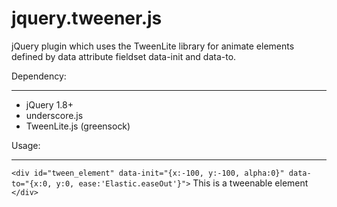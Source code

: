 jquery.tweener.js
=================

jQuery plugin which uses the TweenLite library for animate elements defined by 
data attribute fieldset data-init and data-to.

Dependency:
___________
  - jQuery 1.8+
  - underscore.js
  - TweenLite.js (greensock)
  
Usage:
______
  `<div id="tween_element" data-init="{x:-100, y:-100, alpha:0}" data-to="{x:0, y:0, ease:'Elastic.easeOut'}">`
    This is a tweenable element
  `</div>`
